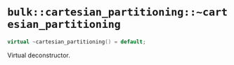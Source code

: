 # `bulk::cartesian_partitioning::~cartesian_partitioning`

```cpp
virtual ~cartesian_partitioning() = default;
```

Virtual deconstructor.
